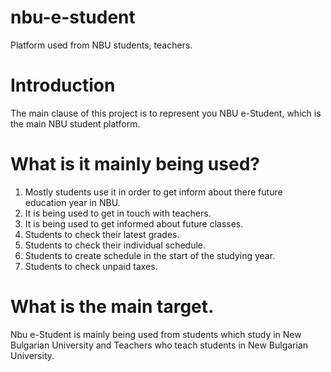 # nbu-e-student
Platform used from NBU students, teachers.

# Introduction
The main clause of this project is to represent you NBU e-Student, which is the main NBU student platform.

# What is it mainly being used?

1. Mostly students use it in order to get inform about there future education year in NBU.
2. It is being used to get in touch with teachers.
3. It is being  used to get informed about future classes.
4. Students to check their latest grades.
5. Students to check their individual schedule.
6. Students to create schedule in the start of the studying year.
7. Students to check unpaid taxes.

# What is the main target.

Nbu e-Student is mainly being used from students which study in New Bulgarian University and Teachers who teach students in New Bulgarian University. 
